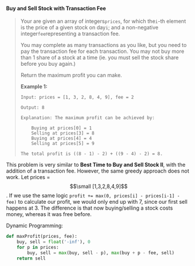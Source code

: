 #### Buy and Sell Stock with Transaction Fee

> Your are given an array of integers`prices`, for which the`i`-th element is the price of a given stock on day`i`; and a non-negative integer`fee`representing a transaction fee.
>
> You may complete as many transactions as you like, but you need to pay the transaction fee for each transaction. You may not buy more than 1 share of a stock at a time \(ie. you must sell the stock share before you buy again.\)
>
> Return the maximum profit you can make.
>
> **Example 1:**  
>
>
> ```
> Input: prices = [1, 3, 2, 8, 4, 9], fee = 2
>
> Output: 8
>
> Explanation: The maximum profit can be achieved by:
>
>     Buying at prices[0] = 1
>     Selling at prices[3] = 8
>     Buying at prices[4] = 4
>     Selling at prices[5] = 9
>     
> The total profit is ((8 - 1) - 2) + ((9 - 4) - 2) = 8.
> ```

This problem is very similar to **Best Time to Buy and Sell Stock II**, with the addition of a transaction fee. However, the same greedy approach does not work. Let prices = $$\small [1,3,2,8,4,9]$$. If we use the same logic `profit += max(0, prices[i] - prices[i-1] - fee)` to calculate our profit, we would only end up with 7, since our first sell happens at 3. The difference is that now buying/selling a stock costs money, whereas it was free before. 

Dynamic Programming:

```py
def maxProfit(prices, fee):
    buy, sell = float('-inf'), 0
    for p in prices:
        buy, sell = max(buy, sell - p), max(buy + p - fee, sell)
    return sell
```



